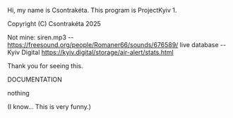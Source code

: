 Hi, my name is Csontrakéta. This program is ProjectKyiv 1.

Copyright (C) Csontrakéta 2025 
                                                
Not mine:
	siren.mp3      --  https://freesound.org/people/Romaner66/sounds/676589/
	live database  --  Kyiv Digital  https://kyiv.digital/storage/air-alert/stats.html
	
Thank you for seeing this.


DOCUMENTATION

nothing
  
(I know...
 This is very funny.)
